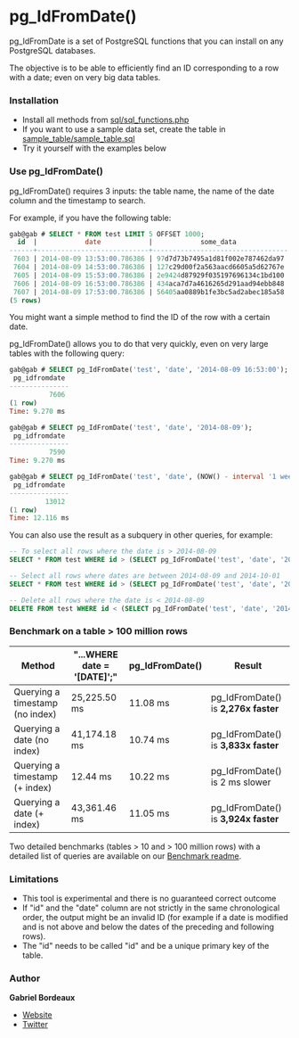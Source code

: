 # pg_IdFromDate()

pg_IdFromDate is a set of PostgreSQL functions that you can install on any PostgreSQL databases.

The objective is to be able to efficiently find an ID corresponding to a row with a date; even on very big data tables.

### Installation

* Install all methods from [sql/sql_functions.php](sql/sql_functions.php)
* If you want to use a sample data set, create the table in [sample_table/sample_table.sql](sample_table/sample_table.sql)
* Try it yourself with the examples below

### Use pg_IdFromDate()

pg_IdFromDate() requires 3 inputs: the table name, the name of the date column and the timestamp to search.

For example, if you have the following table:
```sql
gab@gab # SELECT * FROM test LIMIT 5 OFFSET 1000;
  id  |            date            |            some_data             
------+----------------------------+----------------------------------
 7603 | 2014-08-09 13:53:00.786386 | 97d7d73b7495a1d81f002e787462da97
 7604 | 2014-08-09 14:53:00.786386 | 127c29d00f2a563aacd6605a5d62767e
 7605 | 2014-08-09 15:53:00.786386 | 2e9424d87929f035197696134c1bd100
 7606 | 2014-08-09 16:53:00.786386 | 434aca7d7a4616265d291aad94ebb848
 7607 | 2014-08-09 17:53:00.786386 | 56405aa0889b1fe3bc5ad2abec185a58
(5 rows)
```

You might want a simple method to find the ID of the row with a certain date.

pg_IdFromDate() allows you to do that very quickly, even on very large tables with the following query:
```sql
gab@gab # SELECT pg_IdFromDate('test', 'date', '2014-08-09 16:53:00');
 pg_idfromdate 
---------------
          7606
(1 row)
Time: 9.270 ms

gab@gab # SELECT pg_IdFromDate('test', 'date', '2014-08-09');
 pg_idfromdate 
---------------
          7590
Time: 9.270 ms

gab@gab # SELECT pg_IdFromDate('test', 'date', (NOW() - interval '1 week')::timestamp);
 pg_idfromdate 
---------------
         13012
(1 row)
Time: 12.116 ms
```

You can also use the result as a subquery in other queries, for example:
```sql
-- To select all rows where the date is > 2014-08-09
SELECT * FROM test WHERE id > (SELECT pg_IdFromDate('test', 'date', '2014-08-09'));

-- Select all rows where dates are between 2014-08-09 and 2014-10-01
SELECT * FROM test WHERE id > (SELECT pg_IdFromDate('test', 'date', '2014-08-09')) AND id < (SELECT pg_IdFromDate('test', 'date', '2014-10-01'));

-- Delete all rows where the date is < 2014-08-09
DELETE FROM test WHERE id < (SELECT pg_IdFromDate('test', 'date', '2014-08-09'));
```

### Benchmark on a table > 100 million rows

Method                            | "...WHERE date = '[DATE]';" | pg_IdFromDate() | Result                        
----------------------------------|-----------------------------|-----------------|--------------------------------
Querying a timestamp (no index)   | 25,225.50 ms                | 11.08 ms        | pg_IdFromDate() is **2,276x faster**
Querying a date (no index)        | 41,174.18 ms                | 10.74 ms        | pg_IdFromDate() is **3,833x faster**
Querying a timestamp (+ index)    | 12.44 ms                    | 10.22 ms        | pg_IdFromDate() is 2 ms slower
Querying a date (+ index)         | 43,361.46 ms                | 11.05 ms        | pg_IdFromDate() is **3,924x faster**

Two detailed benchmarks (tables > 10 and > 100 million rows) with a detailed list of queries are available on our [Benchmark readme](benchmark/README.md).

### Limitations

* This tool is experimental and there is no guaranteed correct outcome
* If "id" and the "date" column are not strictly in the same chronological order, the output might be an invalid ID (for example if a date is modified and is not above and below the dates of the preceding and following rows).
* The "id" needs to be called "id" and be a unique primary key of the table.

### Author

**Gabriel Bordeaux**

+ [Website](http://www.gab.lc/) 
+ [Twitter](https://twitter.com/gabrielbordeaux)
